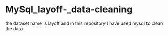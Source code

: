 # MySql_layoff-_data-cleaning
the dataset name is layoff and in this repository I have used mysql to clean the data 
